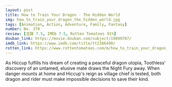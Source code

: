 ```yaml
---
layout: post 
title: How to Train Your Dragon - The Hidden World
img: how_to_train_your_dragon_the_hidden_world.jpg
tags: [Animation, Action, Adventure, Family, Fantasy]
number: No. 379
review: [豆瓣 7.5, IMDb 7.5, Rotten Tomatoes 91%]
douban_link: https://movie.douban.com/subject/19899707/
imdb_link: https://www.imdb.com/title/tt2386490/
rotten_link: https://www.rottentomatoes.com/m/how_to_train_your_dragon_the_hidden_world
---
```


As Hiccup fulfills his dream of creating a peaceful dragon utopia, Toothless' discovery of an untamed, elusive mate draws the Night Fury away. When danger mounts at home and Hiccup's reign as village chief is tested, both dragon and rider must make impossible decisions to save their kind.